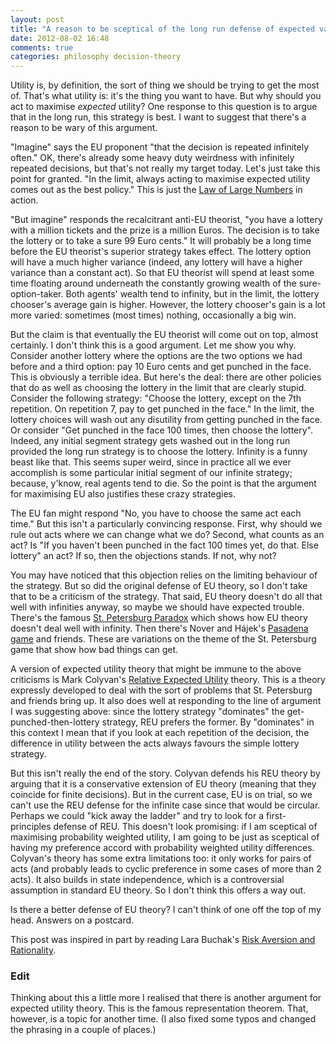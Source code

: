 ```yaml
---
layout: post
title: "A reason to be sceptical of the long run defense of expected value"
date: 2012-08-02 16:48
comments: true
categories: philosophy decision-theory
---
```

Utility is, by definition, the sort of thing we should be trying
to get the most of.
That's what utility is: it's the thing you want to have.
But why should you act to maximise *expected* utility?
One response to this question is to argue that in
the long run, this strategy is best.
I want to suggest that there's a reason to be wary of this argument.

<!-- more -->

"Imagine" says the EU proponent "that the decision is
repeated infinitely often."
OK, there's already some heavy duty weirdness with
infinitely repeated decisions, but that's not really my target
today.
Let's just take this point for granted.
"In the limit, always acting to maximise expected utility
comes out as the best policy."
This is just the 
[Law of Large Numbers](http://en.wikipedia.org/wiki/Law_of_large_numbers)
in action.

"But imagine" responds the recalcitrant anti-EU theorist,
"you have a lottery with a million tickets and the prize is
a million Euros.
The decision is to take the lottery or to take a sure 99 Euro cents."
It will probably be a long time before the EU theorist's superior strategy
takes effect.
The lottery option will have a much higher variance 
(indeed, any lottery will have a higher variance than a constant act).
So that EU theorist will spend at least some time floating around underneath 
the constantly growing wealth of the sure-option-taker.
Both agents' wealth tend to infinity,
but in the limit, the lottery chooser's average gain is higher.
However, the lottery chooser's gain is a lot more varied:
sometimes (most times) nothing, occasionally a big win.

But the claim is that eventually the EU theorist will
come out on top, almost certainly.
I don't think this is a good argument.
Let me show you why.
Consider another lottery where the options are
the two options we had before and a third option:
pay 10 Euro cents and get punched in the face.
This is obviously a terrible idea.
But here's the deal:
there are other policies
that do as well as choosing the lottery in the limit
that are clearly stupid.
Consider the following strategy:
"Choose the lottery, except on the 7th
repetition. 
On repetition 7,
pay to get punched in the face."
In the limit, the lottery choices will
wash out any disutility from
getting punched in the face.
Or consider "Get punched in the face 100 times,
then choose the lottery".
Indeed, any initial segment strategy gets washed out in the long run
provided the long run strategy is to choose the lottery.
Infinity is a funny beast like that.
This seems super weird,
since in practice all we ever accomplish
is some particular initial segment of our infinite strategy;
because, y'know, real agents tend to die.
So the point is that the argument for maximising EU
also justifies these crazy strategies.

The EU fan might respond 
"No, you have to choose the same act each time."
But this isn't a particularly convincing response.
First, why should we rule out acts where we can change what we do?
Second, what counts as an act?
Is "If you haven't been punched in the fact 100 times yet,
do that. Else lottery" an act?
If so, then the objections stands.
If not, why not?

You may have noticed that this objection
relies on the limiting behaviour of the strategy.
But so did the original defense of EU theory,
so I don't take that to be a criticism of the strategy.
That said, EU theory doesn't do all that well
with infinities anyway,
so maybe we should have expected trouble.
There's the famous
[St. Petersburg Paradox](http://plato.stanford.edu/entries/paradox-stpetersburg/)
which shows how EU theory doesn't deal well with infinity.
Then there's Nover and Hájek's 
[Pasadena game](http://scholar.google.co.uk/scholar?hl=en&q=pasadena+game)
and friends.
These are variations on the theme of the St. Petersburg game
that show how bad things can get.

A version of expected utility theory that might be 
immune to the above criticisms is Mark Colyvan's
[Relative Expected Utility](http://philpapers.org/rec/COLRET) theory.
This is a theory expressly developed to deal with the sort
of problems that St. Petersburg and friends bring up.
It also does well at responding to the line of argument
I was suggesting above:
since the lottery strategy
"dominates" the get-punched-then-lottery strategy,
REU prefers the former.
By "dominates" in this context I mean that if you look at each repetition
of the decision,
the difference in utility between the acts
always favours the simple lottery strategy.

But this isn't really the end of the story.
Colyvan defends his REU theory by arguing that it is a conservative extension of
EU theory (meaning that they coincide for finite decisions).
But in the current case, EU is on trial,
so we can't use the REU defense for the infinite case
since that would be circular.
Perhaps we could "kick away the ladder" and try to look
for a first-principles defense of REU.
This doesn't look promising:
if I am sceptical of maximising probability weighted utility,
I am going to be just as sceptical of having my preference
accord with probability weighted utility differences.
Colyvan's theory has some extra limitations too:
it only works for pairs of acts
(and probably leads to cyclic preference in some cases
of more than 2 acts).
It also builds in state independence, 
which is a controversial assumption in standard EU theory.
So I don't think this offers a way out.

Is there a better defense of EU theory?
I can't think of one off the top of my head.
Answers on a postcard.

This post was inspired in part by reading
Lara Buchak's 
[Risk Aversion and Rationality](http://philosophy.berkeley.edu/file/755/Buchak_Risk_Aversion_and_Rationality.pdf).

### Edit

Thinking about this a little more I realised that
there is another argument for expected utility theory.
This is the famous representation theorem.
That, however, is a topic for another time.
(I also fixed some typos and changed the phrasing in a 
couple of places.)
